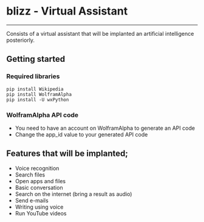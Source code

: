 # blizz - Virtual Assistant
------------------------------------------------------------------------------------------------------------------------------------------
Consists of a virtual assistant that will be implanted an artificial intelligence posteriorly.

## Getting started
  
  ### Required libraries
    pip install Wikipedia
    pip install WolframAlpha
    pip install -U wxPython

  ### WolframAlpha API code
  - You need to have an account on WolframAlpha to generate an API code
  - Change the app_id value to your generated API code

## Features that will be implanted;

  - Voice recognition
  - Search files
  - Open apps and files
  - Basic conversation
  - Search on the internet (bring a result as audio)
  - Send e-mails
  - Writing using voice
  - Run YouTube videos
